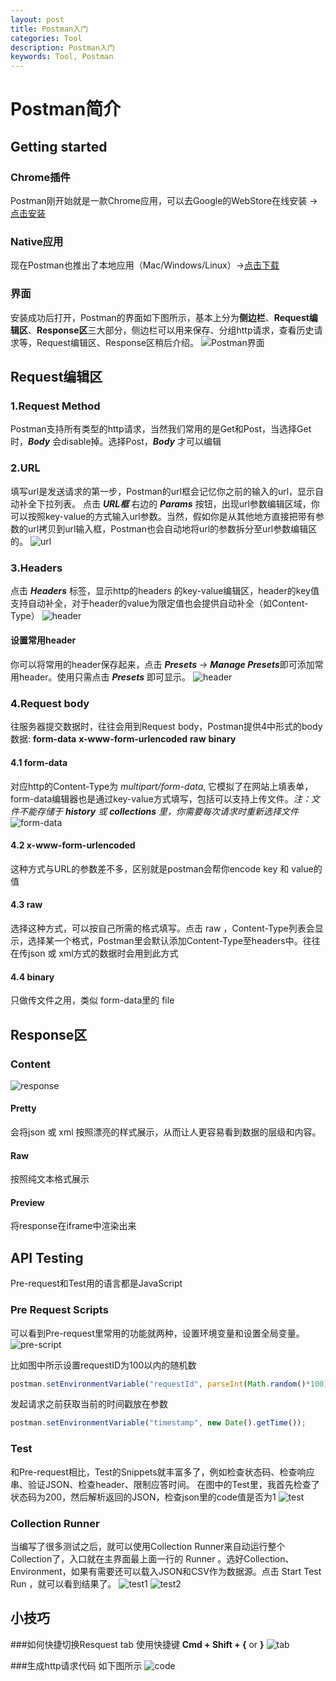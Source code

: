 ```yaml
---
layout: post
title: Postman入门
categories: Tool
description: Postman入门
keywords: Tool, Postman
---
```


# Postman简介

## Getting started
### Chrome插件
Postman刚开始就是一款Chrome应用，可以去Google的WebStore在线安装 ->[点击安装](https://chrome.google.com/webstore/detail/postman/fhbjgbiflinjbdggehcddcbncdddomop)
### Native应用
现在Postman也推出了本地应用（Mac/Windows/Linux）->[点击下载](https://www.getpostman.com/apps)
### 界面
安装成功后打开，Postman的界面如下图所示，基本上分为**侧边栏**、**Request编辑区**、**Response区**三大部分，侧边栏可以用来保存、分组http请求，查看历史请求等，Request编辑区、Response区稍后介绍。
![Postman界面](http://ogqrbglrc.bkt.clouddn.com/blog/postman/info.png)

## Request编辑区
### 1.Request Method
Postman支持所有类型的http请求，当然我们常用的是Get和Post，当选择Get时，***Body*** 会disable掉。选择Post，***Body*** 才可以编辑
### 2.URL
填写url是发送请求的第一步，Postman的url框会记忆你之前的输入的url，显示自动补全下拉列表。
点击 ***URL框*** 右边的 ***Params*** 按钮，出现url参数编辑区域，你可以按照key-value的方式输入url参数。当然，假如你是从其他地方直接把带有参数的url拷贝到url输入框，Postman也会自动地将url的参数拆分至url参数编辑区的。
![url](http://ogqrbglrc.bkt.clouddn.com/blog/postman/url.png)

### 3.Headers
点击 ***Headers*** 标签，显示http的headers 的key-value编辑区，header的key值支持自动补全，对于header的value为限定值也会提供自动补全（如Content-Type）
![header](http://ogqrbglrc.bkt.clouddn.com/blog/postman/header.png)
#### 设置常用header
你可以将常用的header保存起来，点击 ***Presets*** -> ***Manage Presets***即可添加常用header。使用只需点击 ***Presets*** 即可显示。
![header](http://ogqrbglrc.bkt.clouddn.com/blog/postman/header2.png)
### 4.Request body
往服务器提交数据时，往往会用到Request body，Postman提供4中形式的body数据: **form-data** **x-www-form-urlencoded** **raw** **binary**
#### 4.1 form-data
对应http的Content-Type为 *multipart/form-data*, 它模拟了在网站上填表单，form-data编辑器也是通过key-value方式填写，包括可以支持上传文件。*注：文件不能存储于* 
***history*** *或* ***collections*** *里，你需要每次请求时重新选择文件*
![form-data](http://ogqrbglrc.bkt.clouddn.com/blog/postman/body.png)
#### 4.2 x-www-form-urlencoded
这种方式与URL的参数差不多，区别就是postman会帮你encode key 和 value的值
#### 4.3 raw
选择这种方式，可以按自己所需的格式填写。点击 raw ，Content-Type列表会显示，选择某一个格式，Postman里会默认添加Content-Type至headers中。往往在传json 或 xml方式的数据时会用到此方式
#### 4.4 binary
只做传文件之用，类似 form-data里的 file 

## Response区
### Content
![response](http://ogqrbglrc.bkt.clouddn.com/blog/postman/repsonse.png)

#### Pretty
会将json 或 xml 按照漂亮的样式展示，从而让人更容易看到数据的层级和内容。
#### Raw
按照纯文本格式展示
#### Preview
将response在iframe中渲染出来

## API Testing
Pre-request和Test用的语言都是JavaScript
### Pre Request Scripts
可以看到Pre-request里常用的功能就两种，设置环境变量和设置全局变量。
![pre-script](http://ogqrbglrc.bkt.clouddn.com/blog/postman/pre-script.png)

比如图中所示设置requestID为100以内的随机数

```javascript
postman.setEnvironmentVariable("requestId", parseInt(Math.random()*100));
```

发起请求之前获取当前的时间戳放在参数

```javascript
postman.setEnvironmentVariable("timestamp", new Date().getTime());
```

### Test
和Pre-request相比，Test的Snippets就丰富多了，例如检查状态码、检查响应串、验证JSON、检查header、限制应答时间。
在图中的Test里，我首先检查了状态码为200，然后解析返回的JSON，检查json里的code值是否为1
![test](http://ogqrbglrc.bkt.clouddn.com/blog/postman/test.png)


### Collection Runner
当编写了很多测试之后，就可以使用Collection Runner来自动运行整个Collection了，入口就在主界面最上面一行的 Runner 。选好Collection、Environment，如果有需要还可以载入JSON和CSV作为数据源。点击 Start Test Run ，就可以看到结果了。
![test1](http://ogqrbglrc.bkt.clouddn.com/blog/postman/testrun.png)
![test2](http://ogqrbglrc.bkt.clouddn.com/blog/postman/testrun2.png)

## 小技巧
###如何快捷切换Resquest tab
使用快捷键 **Cmd + Shift + {** or **}**
![tab](http://ogqrbglrc.bkt.clouddn.com/blog/postman/tab.png)

###生成http请求代码
如下图所示
![code](http://ogqrbglrc.bkt.clouddn.com/blog/postman/code.png)